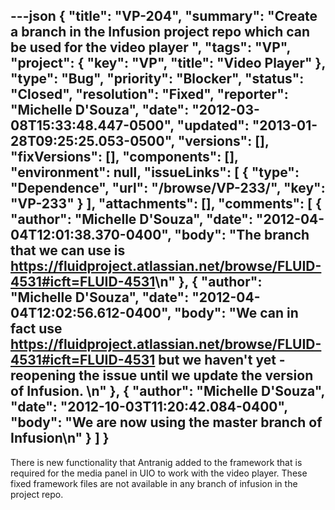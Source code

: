 ---json
{
  "title": "VP-204",
  "summary": "Create a branch in the Infusion project repo which can be used for the video player ",
  "tags": "VP",
  "project": {
    "key": "VP",
    "title": "Video Player"
  },
  "type": "Bug",
  "priority": "Blocker",
  "status": "Closed",
  "resolution": "Fixed",
  "reporter": "Michelle D'Souza",
  "date": "2012-03-08T15:33:48.447-0500",
  "updated": "2013-01-28T09:25:25.053-0500",
  "versions": [],
  "fixVersions": [],
  "components": [],
  "environment": null,
  "issueLinks": [
    {
      "type": "Dependence",
      "url": "/browse/VP-233/",
      "key": "VP-233"
    }
  ],
  "attachments": [],
  "comments": [
    {
      "author": "Michelle D'Souza",
      "date": "2012-04-04T12:01:38.370-0400",
      "body": "The branch that we can use is <https://fluidproject.atlassian.net/browse/FLUID-4531#icft=FLUID-4531>\n"
    },
    {
      "author": "Michelle D'Souza",
      "date": "2012-04-04T12:02:56.612-0400",
      "body": "We can in fact use <https://fluidproject.atlassian.net/browse/FLUID-4531#icft=FLUID-4531> but we haven't yet - reopening the issue until we update the version of Infusion.&#x20;\n"
    },
    {
      "author": "Michelle D'Souza",
      "date": "2012-10-03T11:20:42.084-0400",
      "body": "We are now using the master branch of Infusion\n"
    }
  ]
}
---
There is new functionality that Antranig added to the framework that is required for the media panel in UIO to work with the video player. These fixed framework files are not available in any branch of infusion in the project repo.&#x20;

        